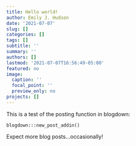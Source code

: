 ```yaml
---
title: Hello world!
author: Emily J. Hudson
date: '2021-07-07'
slug: []
categories: []
tags: []
subtitle: ''
summary: ''
authors: []
lastmod: '2021-07-07T16:56:49-05:00'
featured: no
image:
  caption: ''
  focal_point: ''
  preview_only: no
projects: []
---
```


This is a test of the posting function in blogdown:

`blogdown:::new_post_addin()`

Expect more blog posts...occasionally! 
